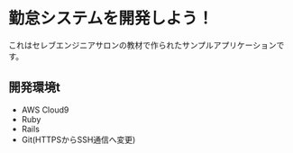 # 勤怠システムを開発しよう！

これはセレブエンジニアサロンの教材で作られたサンプルアプリケーションです。

## 開発環境t

* AWS Cloud9<br>
* Ruby<br>
* Rails<br>
* Git(HTTPSからSSH通信へ変更)